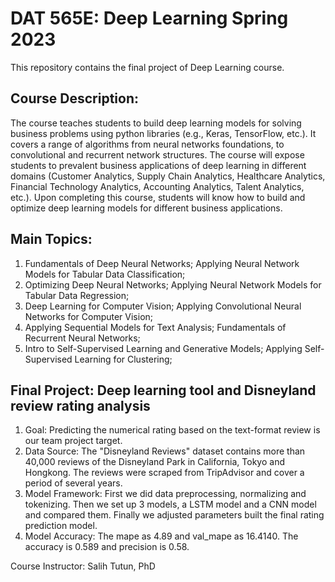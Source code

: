 # **DAT 565E: Deep Learning Spring 2023**

This repository contains the final project of Deep Learning course.

## **Course Description:**

The course teaches students to build deep learning models for solving business problems using python libraries (e.g., Keras, TensorFlow, etc.). It covers a range of algorithms from neural networks foundations, to convolutional and recurrent network structures. The course will expose students to prevalent business applications of deep learning in different domains (Customer Analytics, Supply Chain Analytics, Healthcare Analytics, Financial Technology Analytics, Accounting Analytics, Talent Analytics, etc.). Upon completing this course, students will know how to build and optimize deep learning models for different business applications.

## **Main Topics:**

1. Fundamentals of Deep Neural Networks; Applying Neural Network Models for Tabular Data Classification;
2. Optimizing Deep Neural Networks; Applying Neural Network Models for Tabular Data Regression;
3. Deep Learning for Computer Vision; Applying Convolutional Neural Networks for Computer Vision;
4. Applying Sequential Models for Text Analysis; Fundamentals of Recurrent Neural Networks; 
5. Intro to Self-Supervised Learning and Generative Models; Applying Self-Supervised Learning for Clustering;

## **Final Project: Deep learning tool and Disneyland review rating analysis**

1. Goal: Predicting the numerical rating based on the text-format review is our team project target. 
2. Data Source: The "Disneyland Reviews" dataset contains more than 40,000 reviews of the Disneyland Park in California, Tokyo and Hongkong. The reviews were scraped from TripAdvisor and cover a period of several years. 
3. Model Framework: First we did data preprocessing, normalizing and tokenizing. Then we set up 3 models, a LSTM model and a CNN model and compared them. Finally we adjusted  parameters built the final rating prediction model.
4. Model Accuracy: The mape as 4.89 and val_mape as 16.4140. The accuracy is 0.589 and precision is 0.58. 

Course Instructor: Salih Tutun, PhD

